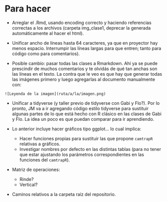 Para hacer
==========

- Arreglar el .Rmd, usando encoding correcto y haciendo referencias correctas a los archivos (carpeta img_clase1, deprecar la generada automáticamente al hacer el html).

- Unificar ancho de líneas hasta 64 caracteres, ya que en proyector hay menos espacio. Interrumpir las líneas largas para que entren; tanto para código como para comentarios).

- Posible cambio: pasar todas las clases a Rmarkdown. Ahí ya se puede prescindir de muchos comentarios y te olvidás de qué tan anchas son las líneas en el texto. La contra que le veo es que hay que generar todas las imágenes primero y luego agregarlas al documento manualmente con:

```
![Leyenda de la imagen](ruta/a/la/imagen.png)
```

- Unificar a tidyverse (y taller previo de tidyverse con Gabi y Flo?). Por lo pronto, JM va a ir agregando código estilo tidyverse para sustituir algunas partes de lo que está hecho con R clásico en las clases de Gabi y Flo. La idea un poco es que puedan comparar para ir aprendiendo.

- Lo anterior incluye hacer gráficos tipo ggplot... lo cual implica:
    + Hacer funciones propias para sustituir las que propone `camtrapR` relativas a gráficos.
    + Investigar nombres por defecto en las distintas tablas (para no tener que estar ajustando los parámetros correspondientes en las funciones del `camtrapR`).
    
- Matriz de operaciones:
  + Rinde?
  + Vertical?
  
- Caminos relativos a la carpeta raíz del repositorio.
